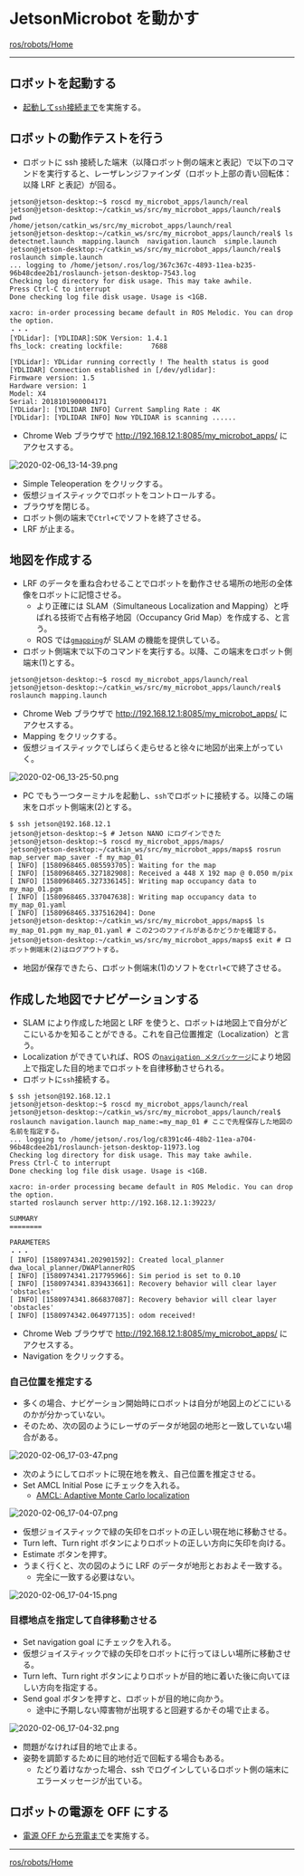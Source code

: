# JetsonMicrobot を動かす

[ros/robots/Home](Home.md)

---

## ロボットを起動する

- [起動して`ssh`接続まで](./robot_for_ipbl_microbot_boot_shutdown.md)を実施する。

## ロボットの動作テストを行う

- ロボットに ssh 接続した端末（以降ロボット側の端末と表記）で以下のコマンドを実行すると、レーザレンジファインダ（ロボット上部の青い回転体：以降 LRF と表記）が回る。

```shell
jetson@jetson-desktop:~$ roscd my_microbot_apps/launch/real
jetson@jetson-desktop:~/catkin_ws/src/my_microbot_apps/launch/real$ pwd
/home/jetson/catkin_ws/src/my_microbot_apps/launch/real
jetson@jetson-desktop:~/catkin_ws/src/my_microbot_apps/launch/real$ ls
detectnet.launch  mapping.launch  navigation.launch  simple.launch
jetson@jetson-desktop:~/catkin_ws/src/my_microbot_apps/launch/real$ roslaunch simple.launch
... logging to /home/jetson/.ros/log/367c367c-4893-11ea-b235-96b48cdee2b1/roslaunch-jetson-desktop-7543.log
Checking log directory for disk usage. This may take awhile.
Press Ctrl-C to interrupt
Done checking log file disk usage. Usage is <1GB.

xacro: in-order processing became default in ROS Melodic. You can drop the option.
・・・
[YDLidar]: [YDLIDAR]:SDK Version: 1.4.1
fhs_lock: creating lockfile:       7688

[YDLidar]: YDLidar running correctly ! The health status is good
[YDLIDAR] Connection established in [/dev/ydlidar]:
Firmware version: 1.5
Hardware version: 1
Model: X4
Serial: 2018101900004171
[YDLidar]: [YDLIDAR INFO] Current Sampling Rate : 4K
[YDLidar]: [YDLIDAR INFO] Now YDLIDAR is scanning ......
```

- Chrome Web ブラウザで http://192.168.12.1:8085/my_microbot_apps/ にアクセスする。

![2020-02-06_13-14-39.png](./2020-02-06_13-14-39.png)

- Simple Teleoperation をクリックする。
- 仮想ジョイスティックでロボットをコントロールする。
- ブラウザを閉じる。
- ロボット側の端末で`Ctrl+C`でソフトを終了させる。
- LRF が止まる。

## 地図を作成する

- LRF のデータを重ね合わせることでロボットを動作させる場所の地形の全体像をロボットに記憶させる。
  - より正確には SLAM（Simultaneous Localization and Mapping）と呼ばれる技術で占有格子地図（Occupancy Grid Map）を作成する、と言う。
  - ROS では[`gmapping`](http://wiki.ros.org/gmapping)が SLAM の機能を提供している。
- ロボット側端末で以下のコマンドを実行する。以降、この端末をロボット側端末(1)とする。

```shell
jetson@jetson-desktop:~$ roscd my_microbot_apps/launch/real
jetson@jetson-desktop:~/catkin_ws/src/my_microbot_apps/launch/real$ roslaunch mapping.launch
```

- Chrome Web ブラウザで http://192.168.12.1:8085/my_microbot_apps/ にアクセスする。
- Mapping をクリックする。
- 仮想ジョイスティックでしばらく走らせると徐々に地図が出来上がっていく。

![2020-02-06_13-25-50.png](./2020-02-06_13-25-50.png)

- PC でもう一つターミナルを起動し、`ssh`でロボットに接続する。以降この端末をロボット側端末(2)とする。

```shell
$ ssh jetson@192.168.12.1
jetson@jetson-desktop:~$ # Jetson NANO にログインできた
jetson@jetson-desktop:~$ roscd my_microbot_apps/maps/
jetson@jetson-desktop:~/catkin_ws/src/my_microbot_apps/maps$ rosrun map_server map_saver -f my_map_01
[ INFO] [1580968465.085593705]: Waiting for the map
[ INFO] [1580968465.327182908]: Received a 448 X 192 map @ 0.050 m/pix
[ INFO] [1580968465.327336145]: Writing map occupancy data to my_map_01.pgm
[ INFO] [1580968465.337047638]: Writing map occupancy data to my_map_01.yaml
[ INFO] [1580968465.337516204]: Done
jetson@jetson-desktop:~/catkin_ws/src/my_microbot_apps/maps$ ls
my_map_01.pgm my_map_01.yaml # この2つのファイルがあるかどうかを確認する。
jetson@jetson-desktop:~/catkin_ws/src/my_microbot_apps/maps$ exit # ロボット側端末(2)はログアウトする。
```

- 地図が保存できたら、ロボット側端末(1)のソフトを`Ctrl+C`で終了させる。

## 作成した地図でナビゲーションする

- SLAM により作成した地図と LRF を使うと、ロボットは地図上で自分がどこにいるかを知ることができる。これを自己位置推定（Localization）と言う。
- Localization ができていれば、ROS の[`navigation メタパッケージ`](http://wiki.ros.org/navigation)により地図上で指定した目的地までロボットを自律移動させられる。
- ロボットに`ssh`接続する。

```shell
$ ssh jetson@192.168.12.1
jetson@jetson-desktop:~$ roscd my_microbot_apps/launch/real
jetson@jetson-desktop:~/catkin_ws/src/my_microbot_apps/launch/real$ roslaunch navigation.launch map_name:=my_map_01 # ここで先程保存した地図の名前を指定する。
... logging to /home/jetson/.ros/log/c8391c46-48b2-11ea-a704-96b48cdee2b1/roslaunch-jetson-desktop-11973.log
Checking log directory for disk usage. This may take awhile.
Press Ctrl-C to interrupt
Done checking log file disk usage. Usage is <1GB.

xacro: in-order processing became default in ROS Melodic. You can drop the option.
started roslaunch server http://192.168.12.1:39223/

SUMMARY
========

PARAMETERS
・・・
[ INFO] [1580974341.202901592]: Created local_planner dwa_local_planner/DWAPlannerROS
[ INFO] [1580974341.217795966]: Sim period is set to 0.10
[ INFO] [1580974341.839433661]: Recovery behavior will clear layer 'obstacles'
[ INFO] [1580974341.866837087]: Recovery behavior will clear layer 'obstacles'
[ INFO] [1580974342.064977135]: odom received!
```

- Chrome Web ブラウザで http://192.168.12.1:8085/my_microbot_apps/ にアクセスする。
- Navigation をクリックする。

### 自己位置を推定する

- 多くの場合、ナビゲーション開始時にロボットは自分が地図上のどこにいるのかが分かっていない。
- そのため、次の図のようにレーザのデータが地図の地形と一致していない場合がある。

![2020-02-06_17-03-47.png](./2020-02-06_17-03-47.png)

- 次のようにしてロボットに現在地を教え、自己位置を推定させる。
- Set AMCL Initial Pose にチェックを入れる。
  - [AMCL: Adaptive Monte Carlo localization](http://wiki.ros.org/amcl)

![2020-02-06_17-04-07.png](./2020-02-06_17-04-07.png)

- 仮想ジョイスティックで緑の矢印をロボットの正しい現在地に移動させる。
- Turn left、Turn right ボタンによりロボットの正しい方向に矢印を向ける。
- Estimate ボタンを押す。
- うまく行くと、次の図のように LRF のデータが地形とおおよそ一致する。
  - 完全に一致する必要はない。

![2020-02-06_17-04-15.png](./2020-02-06_17-04-15.png)

### 目標地点を指定して自律移動させる

- Set navigation goal にチェックを入れる。
- 仮想ジョイスティックで緑の矢印をロボットに行ってほしい場所に移動させる。
- Turn left、Turn right ボタンによりロボットが目的地に着いた後に向いてほしい方向を指定する。
- Send goal ボタンを押すと、ロボットが目的地に向かう。
  - 途中に予期しない障害物が出現すると回避するかその場で止まる。

![2020-02-06_17-04-32.png](./2020-02-06_17-04-32.png)

- 問題がなければ目的地で止まる。
- 姿勢を調節するために目的地付近で回転する場合もある。
  - たどり着けなかった場合、ssh でログインしているロボット側の端末にエラーメッセージが出ている。

## ロボットの電源を OFF にする

- [電源 OFF から充電まで](./robot_for_ipbl_microbot_boot_shutdown.md)を実施する。

---

[ros/robots/Home](Home.md)
